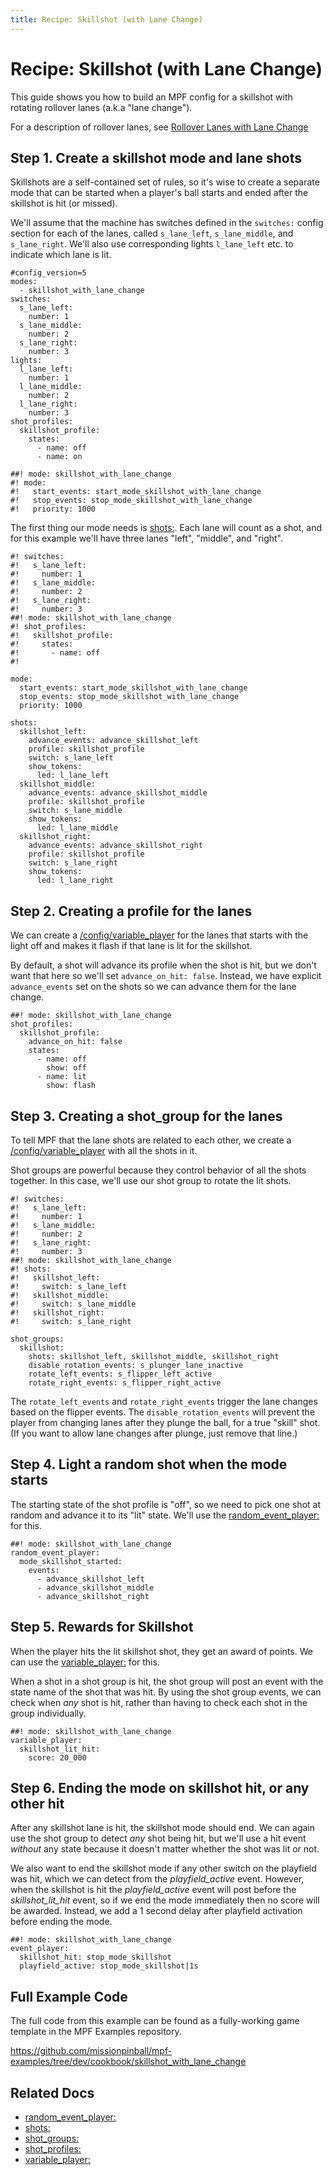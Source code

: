 ```yaml
---
title: Recipe: Skillshot (with Lane Change)
---
```


# Recipe: Skillshot (with Lane Change)


This guide shows you how to build an MPF config for a skillshot with
rotating rollover lanes (a.k.a "lane change").

For a description of rollover lanes, see
[Rollover Lanes with Lane Change](rollover_lanes_with_lane_change.md)

## Step 1. Create a skillshot mode and lane shots

Skillshots are a self-contained set of rules, so it's wise to create a
separate mode that can be started when a player's ball starts and ended
after the skillshot is hit (or missed).

We'll assume that the machine has switches defined in the `switches:`
config section for each of the lanes, called `s_lane_left`,
`s_lane_middle`, and `s_lane_right`. We'll also use corresponding
lights `l_lane_left` etc. to indicate which lane is lit.

``` mpf-config
#config_version=5
modes:
  - skillshot_with_lane_change
switches:
  s_lane_left:
    number: 1
  s_lane_middle:
    number: 2
  s_lane_right:
    number: 3
lights:
  l_lane_left:
    number: 1
  l_lane_middle:
    number: 2
  l_lane_right:
    number: 3
shot_profiles:
  skillshot_profile:
    states:
      - name: off
      - name: on

##! mode: skillshot_with_lane_change
#! mode:
#!   start_events: start_mode_skillshot_with_lane_change
#!   stop_events: stop_mode_skillshot_with_lane_change
#!   priority: 1000
```

The first thing our mode needs is [shots:](../config/shots.md). Each lane will count as a shot, and for this example we'll
have three lanes "left", "middle", and "right".

``` mpf-config
#! switches:
#!   s_lane_left:
#!     number: 1
#!   s_lane_middle:
#!     number: 2
#!   s_lane_right:
#!     number: 3
##! mode: skillshot_with_lane_change
#! shot_profiles:
#!   skillshot_profile:
#!     states:
#!       - name: off
#!

mode:
  start_events: start_mode_skillshot_with_lane_change
  stop_events: stop_mode_skillshot_with_lane_change
  priority: 1000

shots:
  skillshot_left:
    advance_events: advance_skillshot_left
    profile: skillshot_profile
    switch: s_lane_left
    show_tokens:
      led: l_lane_left
  skillshot_middle:
    advance_events: advance_skillshot_middle
    profile: skillshot_profile
    switch: s_lane_middle
    show_tokens:
      led: l_lane_middle
  skillshot_right:
    advance_events: advance_skillshot_right
    profile: skillshot_profile
    switch: s_lane_right
    show_tokens:
      led: l_lane_right
```

## Step 2. Creating a profile for the lanes

We can create a [/config/variable_player](shot_profile</config/shot_profiles) for the lanes that starts with the light off and makes it
flash if that lane is lit for the skillshot.

By default, a shot will advance its profile when the shot is hit, but we
don't want that here so we'll set `advance_on_hit: false`. Instead, we
have explicit `advance_events` set on the shots so we can advance them
for the lane change.

``` mpf-config
##! mode: skillshot_with_lane_change
shot_profiles:
  skillshot_profile:
    advance_on_hit: false
    states:
      - name: off
        show: off
      - name: lit
        show: flash
```

## Step 3. Creating a shot_group for the lanes

To tell MPF that the lane shots are related to each other, we create a
[/config/variable_player](shot_group</config/shot_groups) with all
the shots in it.

Shot groups are powerful because they control behavior of all the shots
together. In this case, we'll use our shot group to rotate the lit
shots.

``` mpf-config
#! switches:
#!   s_lane_left:
#!     number: 1
#!   s_lane_middle:
#!     number: 2
#!   s_lane_right:
#!     number: 3
##! mode: skillshot_with_lane_change
#! shots:
#!   skillshot_left:
#!     switch: s_lane_left
#!   skillshot_middle:
#!     switch: s_lane_middle
#!   skillshot_right:
#!     switch: s_lane_right

shot_groups:
  skillshot:
    shots: skillshot_left, skillshot_middle, skillshot_right
    disable_rotation_events: s_plunger_lane_inactive
    rotate_left_events: s_flipper_left_active
    rotate_right_events: s_flipper_right_active
```

The `rotate_left_events` and `rotate_right_events` trigger the lane
changes based on the flipper events. The `disable_rotation_events` will
prevent the player from changing lanes after they plunge the ball, for a
true "skill" shot. (If you want to allow lane changes after plunge,
just remove that line.)

## Step 4. Light a random shot when the mode starts

The starting state of the shot profile is "off", so we need to pick
one shot at random and advance it to its "lit" state. We'll use the
[random_event_player:](../config/random_event_player.md) for this.

``` mpf-config
##! mode: skillshot_with_lane_change
random_event_player:
  mode_skillshot_started:
    events:
      - advance_skillshot_left
      - advance_skillshot_middle
      - advance_skillshot_right
```

## Step 5. Rewards for Skillshot

When the player hits the lit skillshot shot, they get an award of
points. We can use the [variable_player:](../config/variable_player.md) for this.

When a shot in a shot group is hit, the shot group will post an event
with the state name of the shot that was hit. By using the shot group
events, we can check when *any* shot is hit, rather than having to check
each shot in the group individually.

``` mpf-config
##! mode: skillshot_with_lane_change
variable_player:
  skillshot_lit_hit:
    score: 20_000
```

## Step 6. Ending the mode on skillshot hit, or any other hit

After any skillshot lane is hit, the skillshot mode should end. We can
again use the shot group to detect *any* shot being hit, but we'll use
a hit event *without* any state because it doesn't matter whether the
shot was lit or not.

We also want to end the skillshot mode if any other switch on the
playfield was hit, which we can detect from the *playfield_active*
event. However, when the skillshot is hit the *playfield_active* event
will post before the *skillshot_lit_hit* event, so if we end the mode
immediately then no score will be awarded. Instead, we add a 1 second
delay after playfield activation before ending the mode.

``` mpf-config
##! mode: skillshot_with_lane_change
event_player:
  skillshot_hit: stop_mode_skillshot
  playfield_active: stop_mode_skillshot|1s
```

## Full Example Code

The full code from this example can be found as a fully-working game
template in the MPF Examples repository.

<https://github.com/missionpinball/mpf-examples/tree/dev/cookbook/skillshot_with_lane_change>

## Related Docs

* [random_event_player:](../config/random_event_player.md)
* [shots:](../config/shots.md)
* [shot_groups:](../config/shot_groups.md)
* [shot_profiles:](../config/shot_profiles.md)
* [variable_player:](../config/variable_player.md)
